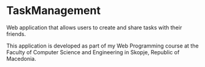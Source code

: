 # TaskManagement

Web application that allows users to create and share tasks with their friends.

This application is developed as part of my Web Programming course at the Faculty of Computer Science and Engineering in Skopje, Republic of Macedonia.
